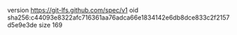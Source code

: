 version https://git-lfs.github.com/spec/v1
oid sha256:c44093e8322afc716361aa76adca66e1834142e6db8dce833c2f2157d5e9e3de
size 169
